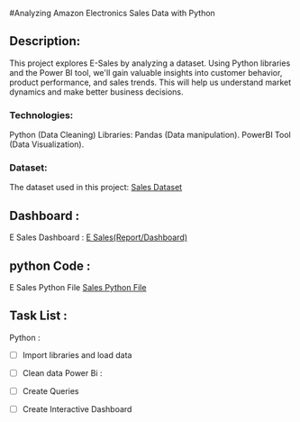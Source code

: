 #Analyzing Amazon Electronics Sales Data with Python

## Description:

This project explores E-Sales by analyzing a dataset. Using Python libraries and the Power BI tool, we'll gain valuable insights into customer behavior, product performance, and sales trends. This will help us understand market dynamics and make better business decisions.

### Technologies:

Python (Data Cleaning)
Libraries: Pandas (Data manipulation).
PowerBI Tool (Data Visualization).

### Dataset:
The dataset used in this project: 
<a href = "https://github.com/thokalkajal52/E-Sales-Analysis-Dashboard/blob/main/sales.csv">Sales Dataset</a>

## Dashboard :
E Sales Dashboard : 
<a href = "https://github.com/thokalkajal52/E-Sales-Analysis-Dashboard/blob/main/sales%20data%20analytics%20project.pbix">E Sales(Report/Dashboard)</a>

## python Code :
E Sales Python File
<a href = "https://github.com/thokalkajal52/E-Sales-Analysis-Dashboard/blob/main/SalesAnalysis.py">Sales Python File</a>

## Task List :
  Python : 
- [ ] Import libraries and load data
- [ ] Clean  data
  Power Bi :
- [ ] Create Queries 
- [ ] Create Interactive Dashboard
      
